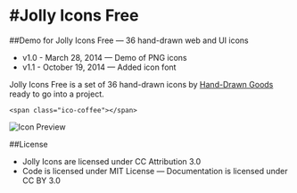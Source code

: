 #Jolly Icons Free
===============

##Demo for Jolly Icons Free — 36 hand-drawn web and UI icons

- v1.0 - March 28, 2014 — Demo of PNG icons
- v1.1 - October 19, 2014 — Added icon font

Jolly Icons Free is a set of 36 hand-drawn icons by [Hand-Drawn Goods](http://handdrawngoods.com) ready to go into a project.

``<span class="ico-coffee"></span>``

![Icon Preview](http://htmlpreview.github.io/?https://github.com/handdrawngoods/jollyicons-free/blob/master/index.html)

##License

- Jolly Icons are licensed under CC Attribution 3.0
- Code is licensed under MIT License
— Documentation is licensed under CC BY 3.0